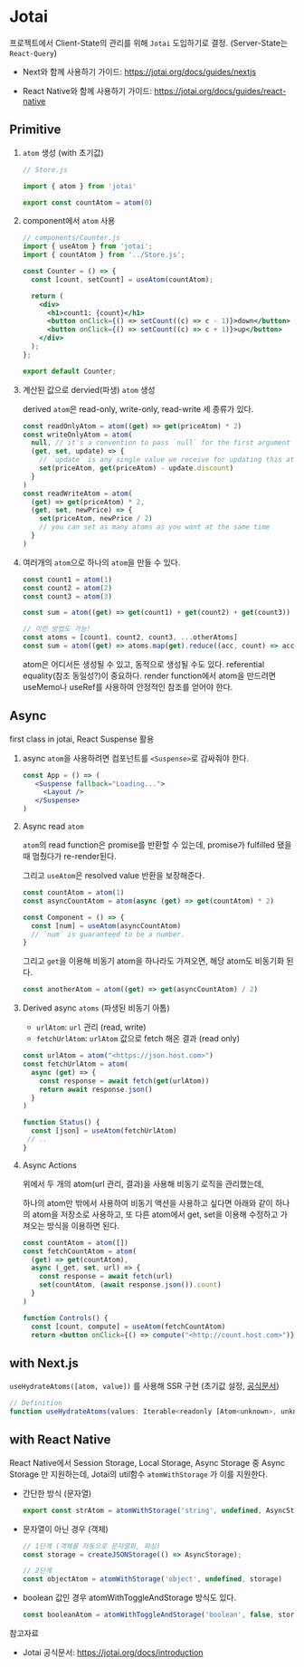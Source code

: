 # Jotai

프로젝트에서 Client-State의 관리를 위해 `Jotai` 도입하기로 결정. (Server-State는 `React-Query`)

- Next와 함께 사용하기 가이드: https://jotai.org/docs/guides/nextjs

- React Native와 함께 사용하기 가이드: https://jotai.org/docs/guides/react-native



## Primitive

1. `atom` 생성 (with 초기값)

   ```jsx
   // Store.js
   
   import { atom } from 'jotai'
   
   export const countAtom = atom(0)
   ```

2. component에서 `atom` 사용

   ```jsx
   // components/Counter.js
   import { useAtom } from 'jotai';
   import { countAtom } from '../Store.js';
   
   const Counter = () => {
     const [count, setCount] = useAtom(countAtom);
   
     return (
       <div>
         <h1>count1: {count}</h1>
         <button onClick={() => setCount((c) => c - 1)}>down</button>
         <button onClick={() => setCount((c) => c + 1)}>up</button>
       </div>
     );
   };
   
   export default Counter;
   ```

3. 계산된 값으로 dervied(파생) `atom` 생성

   derived `atom`은 read-only, write-only, read-write 세 종류가 있다.

   ```jsx
   const readOnlyAtom = atom((get) => get(priceAtom) * 2)
   const writeOnlyAtom = atom(
     null, // it's a convention to pass `null` for the first argument
     (get, set, update) => {
       // `update` is any single value we receive for updating this atom
       set(priceAtom, get(priceAtom) - update.discount)
     }
   )
   const readWriteAtom = atom(
     (get) => get(priceAtom) * 2,
     (get, set, newPrice) => {
       set(priceAtom, newPrice / 2)
       // you can set as many atoms as you want at the same time
     }
   )
   ```

4. 여러개의 `atom`으로 하나의 `atom`을 만들 수 있다.

   ```jsx
   const count1 = atom(1)
   const count2 = atom(2)
   const count3 = atom(3)
   
   const sum = atom((get) => get(count1) + get(count2) + get(count3))
   
   // 이런 방법도 가능!
   const atoms = [count1, count2, count3, ...otherAtoms]
   const sum = atom((get) => atoms.map(get).reduce((acc, count) => acc + count))
   ```

   atom은 어디서든 생성될 수 있고, 동적으로 생성될 수도 있다. referential equality(참조 동일성?)이 중요하다. render function에서 atom을 만드려면 useMemo나 useRef를 사용하여 안정적인 참조를 얻어야 한다.



## Async

first class in jotai, React Suspense 활용

1. async `atom`을 사용하려면 컴포넌트를 `<Suspense>`로 감싸줘야 한다.

   ```jsx
   const App = () => (
      <Suspense fallback="Loading...">
        <Layout />
      </Suspense>
   )
   ```

2. Async read `atom`

   `atom`의 read function은 promise를 반환할 수 있는데, promise가 fulfilled 됐을 때 멈췄다가 re-render된다.

   그리고 `useAtom`은 resolved value 반환을 보장해준다.

   ```jsx
   const countAtom = atom(1)
   const asyncCountAtom = atom(async (get) => get(countAtom) * 2)
   
   const Component = () => {
     const [num] = useAtom(asyncCountAtom)
     // `num` is guaranteed to be a number.
   }
   ```

   그리고 `get`을 이용해 비동기 atom을 하나라도 가져오면, 해당 atom도 비동기화 된다.

   ```jsx
   const anotherAtom = atom((get) => get(asyncCountAtom) / 2)
   ```

3. Derived async `atoms` (파생된 비동기 아톰)

   - `urlAtom`: `url` 관리 (read, write)
   - `fetchUrlAtom`: `urlAtom` 값으로 fetch 해온 결과 (read only)

   ```jsx
   const urlAtom = atom("<https://json.host.com>")
   const fetchUrlAtom = atom(
     async (get) => {
       const response = await fetch(get(urlAtom))
       return await response.json()
     }
   )
   
   function Status() {
     const [json] = useAtom(fetchUrlAtom)
   	// ..
   }
   ```

4. Async Actions

   위에서 두 개의 atom(url 관리, 결과)을 사용해 비동기 로직을 관리했는데,

   하나의 atom만 밖에서 사용하여 비동기 액션을 사용하고 싶다면 아래와 같이 하나의 atom을 저장소로 사용하고, 또 다른 atom에서 get, set을 이용해 수정하고 가져오는 방식을 이용하면 된다.

   ```jsx
   const countAtom = atom([])
   const fetchCountAtom = atom(
     (get) => get(countAtom),
     async (_get, set, url) => {
       const response = await fetch(url)
       set(countAtom, (await response.json()).count)
     }
   )
   
   function Controls() {
     const [count, compute] = useAtom(fetchCountAtom)
     return <button onClick={() => compute("<http://count.host.com>")}>compute</button>
   ```



## with Next.js

`useHydrateAtoms([atom, value])` 를 사용해 SSR 구현 (초기값 설정, [공식문서](https://jotai.org/docs/utils/use-hydrate-atoms))

```jsx
// Definition
function useHydrateAtoms(values: Iterable<readonly [Atom<unknown>, unknown]>, scope?: Scope): void
```



## with React Native

React Native에서 Session Storage, Local Storage, Async Storage 중 Async Storage 만 지원하는데, Jotai의 util함수 `atomWithStorage` 가 이를 지원한다.

- 간단한 방식 (문자열)

  ```jsx
  export const strAtom = atomWithStorage('string', undefined, AsyncStorage)
  ```

- 문자열이 아닌 경우 (객체)

  ```jsx
  // 1단계 (객체를 자동으로 문자열화, 파싱)
  const storage = createJSONStorage(() => AsyncStorage);
  
  // 2단계
  const objectAtom = atomWithStorage('object', undefined, storage)
  ```

- boolean 값인 경우 atomWithToggleAndStorage 방식도 있다.

  ```jsx
  const booleanAtom = atomWithToggleAndStorage('boolean', false, storage)
  ```





참고자료

- Jotai 공식문서: https://jotai.org/docs/introduction